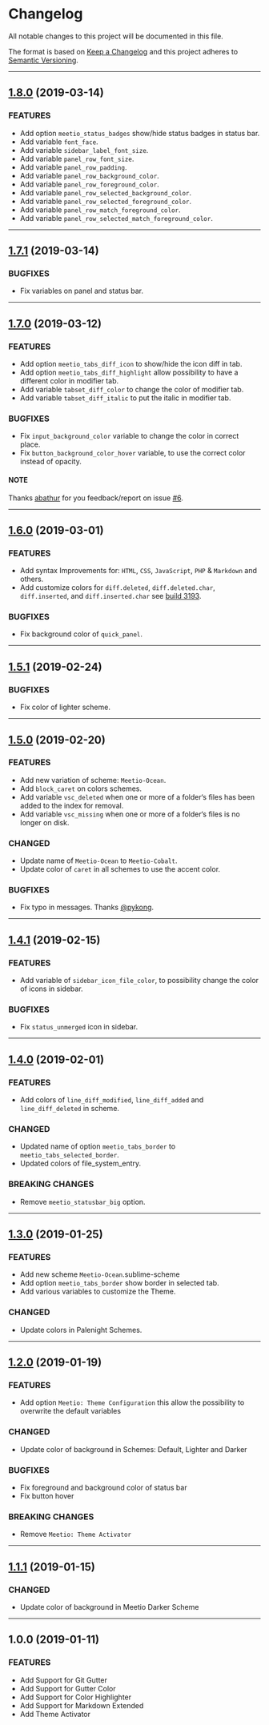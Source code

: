 # Changelog
All notable changes to this project will be documented in this file.

The format is based on [Keep a Changelog](http://keepachangelog.com/en/1.0.0/) and this project
adheres to [Semantic Versioning](http://semver.org/spec/v2.0.0.html).

---

<a name="1.8.0"></a>
## [1.8.0](https://github.com/mauroreisvieira/meetio/compare/v1.7.1...v1.8.0) (2019-03-14)

### FEATURES
* Add option `meetio_status_badges` show/hide status badges in status bar.
* Add variable `font_face`.
* Add variable `sidebar_label_font_size`.
* Add variable `panel_row_font_size`.
* Add variable `panel_row_padding`.
* Add variable `panel_row_background_color`.
* Add variable `panel_row_foreground_color`.
* Add variable `panel_row_selected_background_color`.
* Add variable `panel_row_selected_foreground_color`.
* Add variable `panel_row_match_foreground_color`.
* Add variable `panel_row_selected_match_foreground_color`.

---

<a name="1.7.1"></a>
## [1.7.1](https://github.com/mauroreisvieira/meetio/compare/v1.7.0...v1.7.1) (2019-03-14)

### BUGFIXES
* Fix variables on panel and status bar.

---

<a name="1.7.0"></a>
## [1.7.0](https://github.com/mauroreisvieira/meetio/compare/v1.6.9...v1.7.0) (2019-03-12)

### FEATURES
* Add option `meetio_tabs_diff_icon`  to show/hide the icon diff in tab.
* Add option `meetio_tabs_diff_highlight`  allow possibility to have a different color in modifier tab.
* Add variable `tabset_diff_color` to change the color of modifier tab.
* Add variable `tabset_diff_italic` to put the italic in modifier tab.

### BUGFIXES
* Fix `input_background_color` variable to change the color in correct place.
* Fix `button_background_color_hover` variable, to use the correct color instead of opacity.

#### NOTE
Thanks [abathur](https://github.com/abathur) for you feedback/report on issue [#6](https://github.com/mauroreisvieira/meetio/issues/6).

---

<a name="1.6.0"></a>
## [1.6.0](https://github.com/mauroreisvieira/meetio/compare/v1.5.1...v1.6.0) (2019-03-01)

### FEATURES
* Add syntax Improvements for: `HTML`, `CSS`, `JavaScript`, `PHP` & `Markdown` and others.
* Add customize colors for  `diff.deleted`, `diff.deleted.char`, `diff.inserted`, and `diff.inserted.char` see [build 3193](https://www.sublimetext.com/3dev).

### BUGFIXES
* Fix background color of `quick_panel`.

---

<a name="1.5.1"></a>
## [1.5.1](https://github.com/mauroreisvieira/meetio/compare/v1.5.0...v1.5.1) (2019-02-24)

### BUGFIXES
* Fix color of lighter scheme.

---

<a name="1.5.0"></a>
## [1.5.0](https://github.com/mauroreisvieira/meetio/compare/v1.4.1...v1.5.0) (2019-02-20)

### FEATURES
* Add new variation of scheme: `Meetio-Ocean`.
* Add `block_caret` on colors schemes.
* Add variable `vsc_deleted` when one or more of a folder‘s files has been added to the index for removal.
* Add variable  `vsc_missing` when one or more of a folder‘s files is no longer on disk.

### CHANGED
* Update name of `Meetio-Ocean` to `Meetio-Cobalt`.
* Update color of `caret` in all schemes to use the accent color.

### BUGFIXES
* Fix typo in messages. Thanks [@pykong](https://github.com/pykong).

---

<a name="1.4.1"></a>
## [1.4.1](https://github.com/mauroreisvieira/meetio/compare/v1.4.0...v1.4.1) (2019-02-15)

### FEATURES
* Add variable of `sidebar_icon_file_color`, to possibility change the color of icons in sidebar.

### BUGFIXES
* Fix `status_unmerged` icon in sidebar.

---

<a name="1.4.0"></a>
## [1.4.0](https://github.com/mauroreisvieira/meetio/compare/v1.3.0...v1.4.0) (2019-02-01)

### FEATURES
* Add colors of `line_diff_modified`, `line_diff_added` and `line_diff_deleted` in scheme.

### CHANGED
* Updated name of option `meetio_tabs_border` to `meetio_tabs_selected_border`.
* Updated colors of file_system_entry.

### BREAKING CHANGES
* Remove `meetio_statusbar_big` option.

---

<a name="1.3.0"></a>
## [1.3.0](https://github.com/mauroreisvieira/meetio/compare/v1.2.0...v1.3.0) (2019-01-25)

### FEATURES
* Add new scheme `Meetio-Ocean`.sublime-scheme
* Add option `meetio_tabs_border`  show border in selected tab.
* Add various variables to customize the Theme.

### CHANGED
* Update colors in Palenight Schemes.

---

<a name="1.2.0"></a>
## [1.2.0](https://github.com/mauroreisvieira/meetio/compare/v1.1.1...v1.2.0) (2019-01-19)

### FEATURES
* Add option `Meetio: Theme Configuration`  this allow the possibility to overwrite the default variables

### CHANGED
* Update color of background in Schemes: Default, Lighter and  Darker

### BUGFIXES
* Fix foreground and background color of status bar
* Fix button hover

### BREAKING CHANGES
* Remove `Meetio: Theme Activator`

---

<a name="1.1.1"></a>
## [1.1.1](https://github.com/mauroreisvieira/meetio/compare/v1.0.0...v1.1.1) (2019-01-15)

### CHANGED
* Update color of background in Meetio Darker Scheme

---

<a name="1.0.0"></a>
## 1.0.0 (2019-01-11)

### FEATURES
* Add Support for Git Gutter
* Add Support for Gutter Color
* Add Support for Color Highlighter
* Add Support for Markdown Extended
* Add Theme Activator
